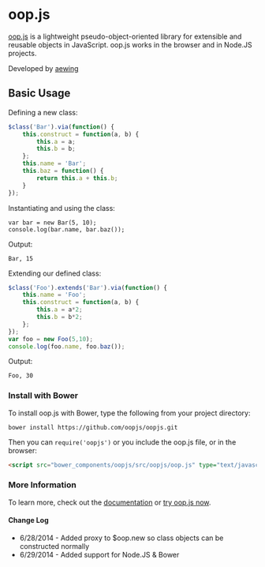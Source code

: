 # oop.js
[oop.js](http://www.oopjs.com) is a lightweight pseudo-object-oriented library for 
extensible and reusable objects in JavaScript. oop.js works in the browser and in Node.JS projects.

Developed by [aewing](http://www.github.com/aewing)

## Basic Usage
Defining a new class:
```javascript
$class('Bar').via(function() {
    this.construct = function(a, b) {
        this.a = a;
        this.b = b;    
    };
    this.name = 'Bar';
    this.baz = function() {
        return this.a + this.b;
    }
});
```
Instantiating and using the class:
```
var bar = new Bar(5, 10);
console.log(bar.name, bar.baz());
```
Output:
```
Bar, 15
```

Extending our defined class:
```javascript
$class('Foo').extends('Bar').via(function() {
    this.name = 'Foo';
    this.construct = function(a, b) {
        this.a = a*2;
        this.b = b*2;
    };
});
var foo = new Foo(5,10);
console.log(foo.name, foo.baz());
```
Output:
```
Foo, 30
```

### Install with Bower
To install oop.js with Bower, type the following from your project directory:
```
bower install https://github.com/oopjs/oopjs.git    
```
Then you can ```require('oopjs')``` or you include the oop.js file, or in the browser:
```html
<script src="bower_components/oopjs/src/oopjs/oop.js" type="text/javascript"></script>
```

### More Information
To learn more, check out the [documentation](http://www.oopjs.com/docs) or [try oop.js now](http://www.oopjs.com/).

#### Change Log
+ 6/28/2014 - Added proxy to $oop.new so class objects can be constructed normally
+ 6/29/2014 - Added support for Node.JS & Bower
